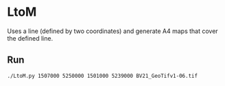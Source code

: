 # LtoM
Uses a line (defined by two coordinates) and generate A4 maps that cover the defined line.

## Run

```bash
./LtoM.py 1507000 5250000 1501000 5239000 BV21_GeoTifv1-06.tif
```